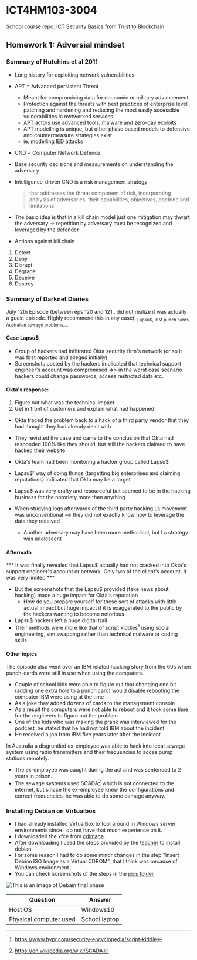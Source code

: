 # ICT4HM103-3004
School course repo: ICT Security Basics from Trust to Blockchain

## Homework 1: Adversial mindset

### Summary of Hutchins et al 2011

- Long history for exploiting network vulnerabilities
- APT = Advanced persistent Threat
  - Meant for compromising data for economic or military advancement
  - Protection against the threats with best practices of enterprise level patching and hardening and reducing the most easily accessible vulnerabilities in nwtworked services
   - APT actors use advanced tools, malware and zero-day exploits
  - APT modelling is unique, but other phase based models to defensive and countermeasure strategies exist
   - ie. modelling IED attacks

- CND = Computer Network Defence
 - Base security decisions and measurements on understanding the adversary
 - Intelligence-driven CND is a risk management strategy 
   > that addresses the threat component of risk, incorporating analysis of adversaries, their capabilities, objectives, doctrine and limitations
 - The basic idea is that in a kill chain model just one mitigation may thwart the adversary -> repetition by adversary must be recognized and leveraged by the defender
 
- Actions against kill chain 
 1. Detect
 2. Deny
 3. Disrupt
 4. Degrade
 5. Deceive
 6. Destroy
 

### Summary of Darknet Diaries 

July 12th Episode (between eps 120 and 121.. did not realize it was actually a guest episode. Highly recommend this in any case).
<sub> Lapsu$, IBM punch cards, Australian sewage problems.... </sub>

#### Case Lapsu$
- Group of hackers had infiltrated Okta security firm's network (or so it was first reported and alleged initially)
- Screenshots posted by the hackers implicated that technical support engineer's account was compromised =>> in the worst case scenario hackers could change passwords, access restricted data etc.

#### Okta's response:
1. Figure out what was the technical impact
2. Get in front of customers and explain what had happened

- Okta traced the problem back to a hack of a third party vendor that they had thought they had already dealt with 
- They revisited the case and came to the conclusion that Okta had responded 100% like they should, but still the hackers claimed to have hacked their website

- Okta's team had been monitoring a hacker group called Lapsu$ 
 - Lapsu$' way of doing things (targetting big enterprises and claiming reputations) indicated that Okta may be a target
- Lapsu$ was very crafty and resourceful but seemed to be in the hacking business for the notoriety more than anything
- When studying logs afterwards of the third party hacking Ls movement was unconventional --> they did not exactly know how to leverage the data they received 
  - Another adversary may have been more methodical, but Ls strategy was adolescent

#### Aftermath

*** It was finally revealed that Lapsu$ actually had not cracked into Okta's support engineer's account or network. Only two of the client's account. It was very limited ***

- But the screenshots that the Lapsu$ provided (fake news about hacking) made a huge impact for Okta's reputation
  - How do you prepare yourself for these sort of attacks with little actual impact but huge impact if it is exaggerated to the public by the hackers wanting to become notorious
- Lapsu$ hackers left a huge digital trail 
- Their methods were more like that of script kiddies[^scriptkids] using social engineering, sim swapping rather than technical malware or coding skills.

#### Other topics

The episode also went over an IBM related hacking story from the 60s when punch-cards were still in use when using the computers. 
- Couple of school kids were able to figure out that changing one bit (adding one extra hole to a punch card) would disable rebooting the computer IBM were using at the time
- As a joke they added dozens of cards to the management console 
- As a result the computers were not able to reboot and it took some time for the engineers to figure out the problem
- One of the kids who was making the prank was interviewed for the podcast, he stated that he had not told IBM about the incident
 - He received a job from IBM five years later after the incident

In Australia a disgruntled ex-employee was able to hack into local sewage system using radio transmitters and their frequencies to acces pump stations remotely.
- The ex-employee was caught during the act and was sentenced to 2 years in prison.
- The sewage systems used SCADA[^scada] which is not connected to the internet, but sincce the ex-employee knew the configurations and correct frequencies, he was able to do some damage anyway.

### Installing Debian on Virtualbox

- I had already installed VirtualBox to fool around in Windows server environments since I do not have that much experience on it.
- I downloaded the xfce from [cdimage](https://cdimage.debian.org/images/unofficial/non-free/images-including-firmware/current-live/amd64/iso-hybrid/debian-live-11.5.0-amd64-xfce+nonfree.log).
- After downloading I used the steps provided by the [teacher](https://terokarvinen.com/2021/install-debian-on-virtualbox/) to install debian
 - For some reason I had to do some minor changes in the step "Insert Debian ISO Image as a Virtual CDROM", that I think was because of Windows environment
- You can check screenshots of the steps in the [pics folder](https://github.com/tumacell/ICT4HM103-3004/tree/homework1/pics)

![This is an image of Debain final phase](https://github.com/tumacell/ICT4HM103-3004/tree/homework1/pics/debian14.JPG)

| Question | Answer |
| --- | --- |
| Host OS | Windows10 |
| Physical computer used | School laptop |

[^scriptkids]: https://www.hypr.com/security-encyclopedia/script-kiddie
[^scada]: https://en.wikipedia.org/wiki/SCADA